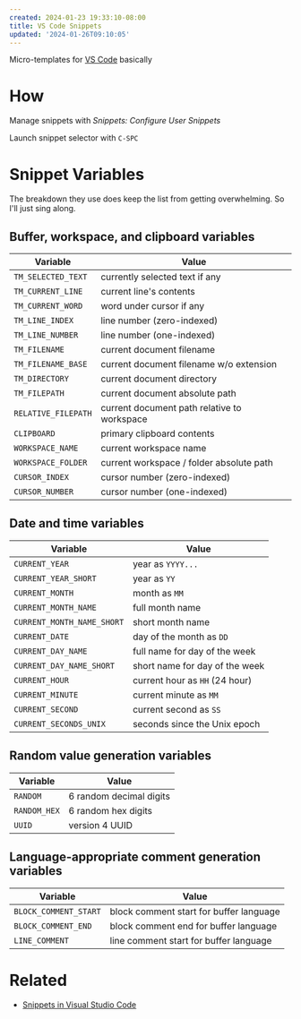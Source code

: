 ```yaml
---
created: 2024-01-23 19:33:10-08:00
title: VS Code Snippets
updated: '2024-01-26T09:10:05'
---
```


Micro-templates for [VS Code](VS%20Code.md) basically

# How

Manage snippets with *Snippets: Configure User Snippets*

Launch snippet selector with `C-SPC`

# Snippet Variables

The breakdown they use does keep the list from getting overwhelming. So I'll just sing along.

## Buffer, workspace, and clipboard variables

|Variable|Value|
|--------|-----|
|`TM_SELECTED_TEXT`|currently selected text if any|
|`TM_CURRENT_LINE`|current line's contents|
|`TM_CURRENT_WORD`|word under cursor if any|
|`TM_LINE_INDEX`|line number (zero-indexed)|
|`TM_LINE_NUMBER`|line number (one-indexed)|
|`TM_FILENAME`|current document filename|
|`TM_FILENAME_BASE`|current document filename w/o extension|
|`TM_DIRECTORY`|current document directory|
|`TM_FILEPATH`|current document absolute path|
|`RELATIVE_FILEPATH`|current document path relative to workspace|
|`CLIPBOARD`|primary clipboard contents|
|`WORKSPACE_NAME`|current workspace name|
|`WORKSPACE_FOLDER`|current workspace / folder absolute path|
|`CURSOR_INDEX`|cursor number (zero-indexed)|
|`CURSOR_NUMBER`|cursor number (one-indexed)|

## Date and time variables

|Variable|Value|
|--------|-----|
|`CURRENT_YEAR`|year as `YYYY...`|
|`CURRENT_YEAR_SHORT`|year as `YY`|
|`CURRENT_MONTH`|month as `MM`|
|`CURRENT_MONTH_NAME`|full month name|
|`CURRENT_MONTH_NAME_SHORT`|short month name|
|`CURRENT_DATE`|day of the month as `DD`|
|`CURRENT_DAY_NAME`|full name for day of the week|
|`CURRENT_DAY_NAME_SHORT`|short name for day of the week|
|`CURRENT_HOUR`|current hour as `HH` (24 hour)|
|`CURRENT_MINUTE`|current minute as `MM`|
|`CURRENT_SECOND`|current second as `SS`|
|`CURRENT_SECONDS_UNIX`|seconds since the Unix epoch|

## Random value generation variables

|Variable|Value|
|--------|-----|
|`RANDOM`|6 random decimal digits|
|`RANDOM_HEX`|6 random hex digits|
|`UUID`|version 4 UUID|

## Language-appropriate comment generation variables

|Variable|Value|
|--------|-----|
|`BLOCK_COMMENT_START`|block comment start for buffer language|
|`BLOCK_COMMENT_END`|block comment end for buffer language|
|`LINE_COMMENT`|line comment start for buffer language|

# Related

* [Snippets in Visual Studio Code](https://code.visualstudio.com/docs/editor/userdefinedsnippets)